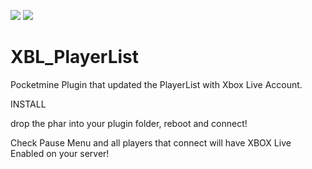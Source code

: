 <a href="https://poggit.pmmp.io/p/XBL_PlayerList"><img src="https://poggit.pmmp.io/shield.state/XBL_PlayerList"></a>
<a href="https://poggit.pmmp.io/p/XBL_PlayerList"><img src="https://poggit.pmmp.io/shield.api/XBL_PlayerList"></a>

# XBL_PlayerList

Pocketmine Plugin that updated the PlayerList with Xbox Live Account. 

INSTALL

drop the phar into your plugin folder, reboot and connect! 

Check Pause Menu and all players that connect will have XBOX Live Enabled on your server! 

